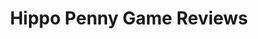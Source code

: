 ---
title: Hippo Penny Game Reviews
layout: scoredetail
permalink: /meta-score/travis-strikes-again-no-more-heroes
header:
  teaser: /assets/images/travis-strikes-again-no-more-heroes.jpg
  video:
    id: KE502H0BiL0
    provider: youtube
---